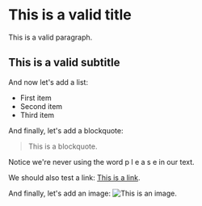 # This is a valid title

This is a valid paragraph.

## This is a valid subtitle

And now let's add a list:

- First item
- Second item
- Third item

And finally, let's add a blockquote:

> This is a blockquote.

Notice we're never using the word p l e a s e in our text.

We should also test a link: [This is a link](https://example.com).

And finally, let's add an image: ![This is an image](https://example.com/image.jpg).
